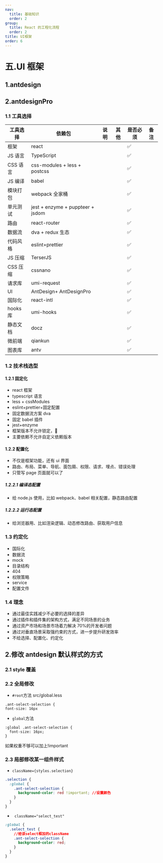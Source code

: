 ```yaml
---
nav:
  title: 基础知识
  order: 2
group:
  title: React 的工程化流程
  order: 2
title: UI框架
order: 6
---
```


# 五.UI 框架

## 1.antdesign

## 2.antdesignPro

### 1.1 工具选择

| 工具选择 | 依赖包                           | 说明 | 其他 | 是否必须 | 备注 |
| -------- | -------------------------------- | ---- | ---- | -------- | ---- |
| 框架     | react                            |      |      | ✅       |      |
| JS 语言  | TypeScript                       |      |      | ✅       |
| CSS 语言 | css-modules + less + postcss     |      |      | ✅       |
| JS 编译  | babel                            |      |      | ✅       |
| 模块打包 | webpack 全家桶                   |      |      | ✅       |      |
| 单元测试 | jest + enzyme + puppteer + jsdom |      |      | ✅       |      |
| 路由     | react-router                     |      |      | ✅       |      |
| 数据流   | dva + redux 生态                 |      |      | ✅       |      |
| 代码风格 | eslint+prettier                  |      |      | ✅       |      |
| JS 压缩  | TerserJS                         |      |      | ✅       |      |
| CSS 压缩 | cssnano                          |      |      | ✅       |      |
| 请求库   | umi-request                      |      |      | ✅       |      |
| UI       | AntDesign+ AntDesignPro          |      |      | ✅       |      |
| 国际化   | react-intl                       |      |      | ✅       |      |
| hooks 库 | umi-hooks                        |      |      | ✅       |      |
| 静态文档 | docz                             |      |      | ✅       |      |
| 微前端   | qiankun                          |      |      | ✅       |      |
| 图表库   | antv                             |      |      | ✅       |      |

### 1.2 技术栈选型

#### 1.2.1 固定化

- react 框架
- typescript 语言
- less + cssModules
- eslint+prettier+固定配置
- 固定数据流方案 dva
- 固定 babel 插件
- jest+enzyme
- 框架版本不允许锁定，
- 主要依赖不允许自定义依赖版本

#### 1.2.2 配置化

- 不仅是框架功能，还有 ui 界面
- 路由、布局、菜单、导航、面包屑、权限、请求、埋点、错误处理
- 只管写 page 页面就可以了

##### 1.2.2.1 编译态配置

- 给 node.js 使用，比如 webpack、babel 相关配置，静态路由配置

##### 1.2.2.2 运行态配置

- 给浏览器用、比如渲染逻辑、动态修改路由、获取用户信息

### 1.3 约定化

- 国际化
- 数据流
- mock
- 目录结构
- 404
- 权限策略
- service
- 配置文件

### 1.4 理念

- 通过最佳实践减少不必要的选择的差异
- 通过插件和插件集的架构方式，满足不同场景的业务
- 通过资产市场和场景市场着力解决 70%的开发者问题
- 通过对垂直场景采取强约束的方式，进一步提升研发效率
- 不给选择、配置化、约定化

## 2.修改 antdesign 默认样式的方式

### 2.1 style 覆盖

### 2.2 全局修改

- `#root`方法
  src/global.less

```less
.ant-select-selection {
font-size: 16px
```

- `global`方法

```less
:global .ant-select-selection {
  font-size: 16px;
}
```

如果权重不够可以加上!important

### 2.3 局部修改某一组件样式

- `className={styles.selection}`

```css
.selection {
  :global {
    .ant-select-selection {
      background-color: red !important; //设置颜色
    }
  }
}
```

- ` className="select_test"`

```css
:global {
  .select_test {
    //给该select框加的className
    .ant-select-selection {
      background-color: red;
    }
  }
}
```
